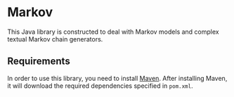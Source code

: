 # Markov

This Java library is constructed to deal with Markov models and complex textual Markov chain generators.


## Requirements

In order to use this library, you need to install [Maven](https://maven.apache.org/).
After installing Maven, it will download the required dependencies specified in `pom.xml`.
